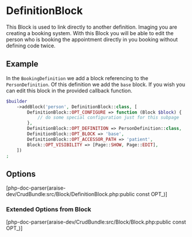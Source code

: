 # DefinitionBlock
This Block is used to link directly to another definition. Imaging you are creating a booking system. With this Block
you will be able to edit the person who is booking the appointment directly in you booking without defining code twice. 

## Example
In the `BookingDefinition` we add a block referencing to the `PersonDefinition`. Of this definition we add the `base` block. 
If you wish you can edit this block in the provided callback function. 
```php
$builder
    ->addBlock('person', DefinitionBlock::class, [
        DefinitionBlock::OPT_CONFIGURE => function (Block $block) {
            // do some special configuration just for this subpage
        },
        DefinitionBlock::OPT_DEFINITION => PersonDefinition::class,
        DefinitionBlock::OPT_BLOCK => 'base',
        DefinitionBlock::OPT_ACCESSOR_PATH => 'patient',
        Block::OPT_VISIBILITY => [Page::SHOW, Page::EDIT],
    ])
;
```

## Options
[php-doc-parser(araise-dev/CrudBundle:src/Block/DefinitionBlock.php:public const OPT_)]

### Extended Options from Block
[php-doc-parser(araise-dev/CrudBundle:src/Block/Block.php:public const OPT_)]
